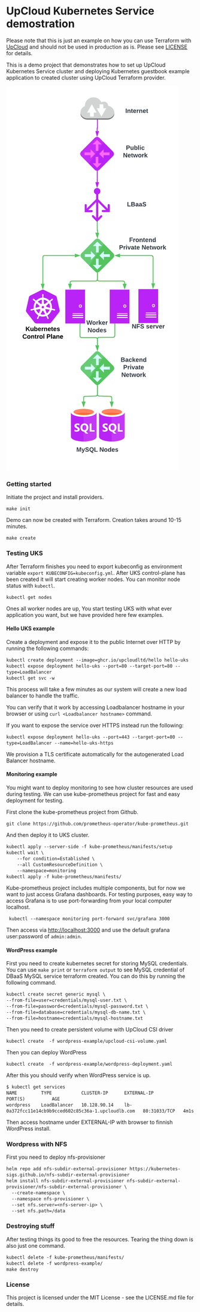 # UpCloud Kubernetes Service demostration

Please note that this is just an example on how you can use Terraform with [UpCloud](https://upcloud.com/) and should not be used in production as is. Please see [LICENSE](LICENSE) for details.


This is a demo project that demonstrates how to set up UpCloud Kubernetes Service cluster and deploying Kubernetes 
guestbook example application to created cluster using UpCloud Terraform provider.


![Service Topology](demo.png)

### Getting started

Initiate the project and install providers.

```
make init
```

Demo can now be created with Terraform. Creation takes around 10-15 minutes.

```
make create
```

### Testing UKS
After Terraform finishes you need to export kubeconfig as environment variable `export KUBECONFIG=kubeconfig.yml`.
After UKS control-plane has been created it will start creating worker nodes. You can monitor node status with `kubectl`.
```
kubectl get nodes
```
Ones all worker nodes are up, You start testing UKS with what ever application you want, but we have provided here few examples.

#### Hello UKS example
Create a deployment and expose it to the public Internet over HTTP by running the following commands:

```
kubectl create deployment --image=ghcr.io/upcloudltd/hello hello-uks
kubectl expose deployment hello-uks --port=80 --target-port=80 --type=LoadBalancer
kubectl get svc -w
```

This process will take a few minutes as our system will create a new load balancer to handle the traffic.

You can verify that it work by accessing Loadbalancer hostname in your browser or using 
`curl <Loadbalancer hostname>` command.

If you want to expose the service over HTTPS instead run the following:

```
kubectl expose deployment hello-uks --port=443 --target-port=80 --type=LoadBalancer --name=hello-uks-https
```

We provision a TLS certificate automatically for the autogenerated Load Balancer hostname.
#### Monitoring example
You might want to deploy monitoring to see how cluster resources are used during testing. 
We can use kube-prometheus project for fast and easy deployment for testing.

First clone the kube-prometheus project from Github.
```
git clone https://github.com/prometheus-operator/kube-prometheus.git
```
And then deploy it to UKS cluster.
```
kubectl apply --server-side -f kube-prometheus/manifests/setup
kubectl wait \
	--for condition=Established \
	--all CustomResourceDefinition \
	--namespace=monitoring
kubectl apply -f kube-prometheus/manifests/
```
Kube-prometheus project includes multiple components, but for now we want to just access Grafana dashboards.
For testing purposes, easy way to access Grafana is to use port-forwarding from your local computer localhost.

```
 kubectl --namespace monitoring port-forward svc/grafana 3000
```

Then access via [http://localhost:3000](http://localhost:3000) and use the default grafana user:password of `admin:admin`.
#### WordPress example
First you need to create kubernetes secret for storing MySQL credentials. You can use `make print` or `terraform output`
to see MySQL credential of DBaaS MySQL service terraform created.
You can do this by running the following command.
```
kubectl create secret generic mysql \
--from-file=user=credentials/mysql-user.txt \
--from-file=password=credentials/mysql-password.txt \
--from-file=database=credentials/mysql-db-name.txt \
--from-file=hostname=credentials/mysql-hostname.txt
```
Then you need to create persistent volume with UpCloud CSI driver
```
kubectl create  -f wordpress-example/upcloud-csi-volume.yaml  
```
Then you can deploy WordPress
```
kubectl create  -f wordpress-example/wordpress-deployment.yaml
```

After this you should verify when WordPress service is up. 

```
$ kubectl get services
NAME         TYPE           CLUSTER-IP      EXTERNAL-IP                                           PORT(S)          AGE
wordpress    LoadBalancer   10.128.90.14    lb-0a372fcc11e14cb9b9cced602c85c36a-1.upcloudlb.com   80:31033/TCP   4m1s
```
Then access hostname under EXTERNAL-IP with browser to finnish WordPress install.

### Wordpress with NFS 

First you need to deploy nfs-provisioner
```
helm repo add nfs-subdir-external-provisioner https://kubernetes-sigs.github.io/nfs-subdir-external-provisioner
helm install nfs-subdir-external-provisioner nfs-subdir-external-provisioner/nfs-subdir-external-provisioner \
  --create-namespace \
  --namespace nfs-provisioner \
  --set nfs.server=<nfs-server-ip> \
  --set nfs.path=/data
```


### Destroying stuff

After testing things its good to free the resources. Tearing the thing down is also just one command.

```
kubectl delete -f kube-prometheus/manifests/
kubectl delete -f wordpress-example/
make destroy
```

### License ###
This project is licensed under the MIT License - see the LICENSE.md file for details.